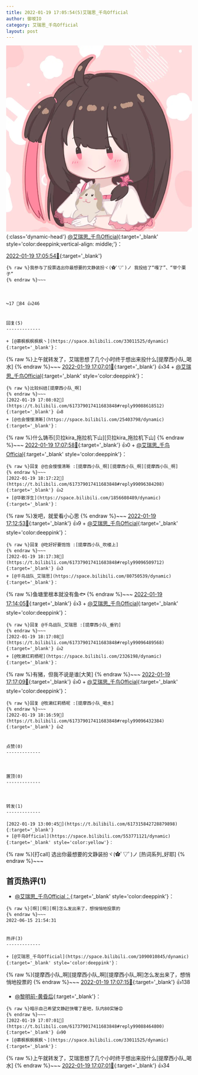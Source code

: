 ```yaml
---
title: 2022-01-19 17:05:54(5)艾瑞思_千鸟Official
author: 御坂IO
category: 艾瑞思_千鸟Official
layout: post
---
```


![img](/images/7e08840c56f251de28bdf766b647bd5fe9a5d50a.jpg){:class='dynamic-head'}
[@艾瑞思_千鸟Official](https://space.bilibili.com/1090010845/dynamic){:target='_blank' style='color:deeppink;vertical-align: middle;'}：

[2022-01-19 17:05:54🔗](https://t.bilibili.com/617379017411683848){:target='_blank'}

~~~
{% raw %}我参与了投票​选出你最想要的文静装扮ヾ(✿ﾟ▽ﾟ)ノ 我投给了“嘎了”、“举个栗子”
{% endraw %}~~~



↪️17 💬84 👍246


回复(5)
-------------

+ [@慕枫枫枫枫枫丶](https://space.bilibili.com/33011525/dynamic){:target='_blank'}：
~~~
{% raw %}上午就转发了，艾瑞思想了几个小时终于想出来投什么[提摩西小队_喝水]
{% endraw %}~~~
[2022-01-19 17:07:01🔗](https://t.bilibili.com/617379017411683848#reply99088524864){:target='_blank'} 👍34
    + [@艾瑞思_千鸟Official](https://space.bilibili.com/1090010845/dynamic){:target='_blank' style='color:deeppink'}：
~~~
{% raw %}比较纠结[提摩西小队_啊]
{% endraw %}~~~
[2022-01-19 17:08:02🔗](https://t.bilibili.com/617379017411683848#reply99088618512){:target='_blank'} 👍8
+ [@也会慢慢清晰](https://space.bilibili.com/25403798/dynamic){:target='_blank'}：
~~~
{% raw %}什么铸币[贝拉kira_拖拉机下山][贝拉kira_拖拉机下山]
{% endraw %}~~~
[2022-01-19 17:07:58🔗](https://t.bilibili.com/617379017411683848#reply99088556576){:target='_blank'} 👍0
    + [@艾瑞思_千鸟Official](https://space.bilibili.com/1090010845/dynamic){:target='_blank' style='color:deeppink'}：
~~~
{% raw %}回复 @也会慢慢清晰 :[提摩西小队_啊][提摩西小队_啊][提摩西小队_啊]
{% endraw %}~~~
[2022-01-19 18:17:22🔗](https://t.bilibili.com/617379017411683848#reply99096384208){:target='_blank'} 👍2
+ [@华散浮生](https://space.bilibili.com/1856608489/dynamic){:target='_blank'}：
~~~
{% raw %}发吧，就爱看小心思
{% endraw %}~~~
[2022-01-19 17:12:53🔗](https://t.bilibili.com/617379017411683848#reply99089140256){:target='_blank'} 👍9
    + [@艾瑞思_千鸟Official](https://space.bilibili.com/1090010845/dynamic){:target='_blank' style='color:deeppink'}：
~~~
{% raw %}回复 @吃好好要饱饱 :[提摩西小队_吹楼上]
{% endraw %}~~~
[2022-01-19 18:17:38🔗](https://t.bilibili.com/617379017411683848#reply99096509712){:target='_blank'} 👍3
+ [@千鸟战队_艾瑞思](https://space.bilibili.com/80750539/dynamic){:target='_blank'}：
~~~
{% raw %}鱼塘里根本就没有鱼🐟
{% endraw %}~~~
[2022-01-19 17:14:05🔗](https://t.bilibili.com/617379017411683848#reply99089180816){:target='_blank'} 👍3
    + [@艾瑞思_千鸟Official](https://space.bilibili.com/1090010845/dynamic){:target='_blank' style='color:deeppink'}：
~~~
{% raw %}回复 @千鸟战队_艾瑞思 :[提摩西小队_垂钓]
{% endraw %}~~~
[2022-01-19 18:17:08🔗](https://t.bilibili.com/617379017411683848#reply99096489568){:target='_blank'} 👍2
+ [@牧濑红莉栖呢](https://space.bilibili.com/2326198/dynamic){:target='_blank'}：
~~~
{% raw %}有猪，但我不说是谁[大笑]
{% endraw %}~~~
[2022-01-19 17:17:09🔗](https://t.bilibili.com/617379017411683848#reply99089510560){:target='_blank'} 👍0
    + [@艾瑞思_千鸟Official](https://space.bilibili.com/1090010845/dynamic){:target='_blank' style='color:deeppink'}：
~~~
{% raw %}回复 @牧濑红莉栖呢 :[提摩西小队_喝水]
{% endraw %}~~~
[2022-01-19 18:16:59🔗](https://t.bilibili.com/617379017411683848#reply99096432384){:target='_blank'} 👍2


点赞(0)
-------------



置顶(0)
-------------



转发(1)
-------------

[2022-01-19 13:00:45🔗](https://t.bilibili.com/617315842728879898){:target='_blank'}
+ [@千鸟Official](https://space.bilibili.com/553771121/dynamic){:target='_blank' style='color:yellow'}：
~~~
{% raw %}[打call] ​选出你最想要的文静装扮ヾ(✿ﾟ▽ﾟ)ノ [热词系列_好耶]
{% endraw %}~~~






首页热评(1)
-------------

+ [@艾瑞思_千鸟Official：](https://space.bilibili.com/1090010845/dynamic){:target='_blank' style='color:deeppink'}：
~~~
{% raw %}[啊][啊][啊]怎么发出来了，想悄悄地投票的
{% endraw %}~~~
2022-06-15 21:54:31


热评(3)
-------------

+ [@艾瑞思_千鸟Official](https://space.bilibili.com/1090010845/dynamic){:target='_blank' style='color:deeppink'}：
~~~
{% raw %}[提摩西小队_啊][提摩西小队_啊][提摩西小队_啊]怎么发出来了，想悄悄地投票的
{% endraw %}~~~
[2022-01-19 17:07:15🔗](https://t.bilibili.com/617379017411683848#reply99088473008){:target='_blank'} 👍138
+ [@黎明前-黄昏后](https://space.bilibili.com/451789127/dynamic){:target='_blank'}：
~~~
{% raw %}暗示自己希望文静赶快噶了是吧，队内80实锤😡
{% endraw %}~~~
[2022-01-19 17:07:01🔗](https://t.bilibili.com/617379017411683848#reply99088464800){:target='_blank'} 👍90
+ [@慕枫枫枫枫枫丶](https://space.bilibili.com/33011525/dynamic){:target='_blank'}：
~~~
{% raw %}上午就转发了，艾瑞思想了几个小时终于想出来投什么[提摩西小队_喝水]
{% endraw %}~~~
[2022-01-19 17:07:01🔗](https://t.bilibili.com/617379017411683848#reply99088524864){:target='_blank'} 👍34


